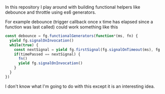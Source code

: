 In this repository I play around with building functional helpers like debounce and throttle using es6 generators.

For example debounce (trigger callback once x time has elapsed since a function was last called) could work something like this

```js
const debounce = fg.functionalGenerators(function*(ms, fn) {
  yield fg.signalOnInvocation()
  while(true) {
    const nextSignal = yield fg.firstSignal(fg.signalOnTimeout(ms), fg.signalOnInvocation())
    if(timePassed == nextSignal) {
      fn()
      yield fg.signalOnInvocation()
    }
  }
})
```

I don't know what I'm going to do with this except it is an interesting idea.
